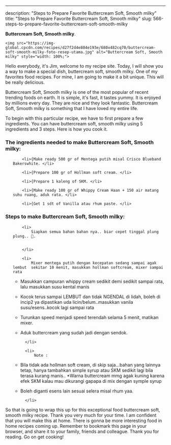 ---
description: "Steps to Prepare Favorite Buttercream Soft, Smooth milky"
title: "Steps to Prepare Favorite Buttercream Soft, Smooth milky"
slug: 566-steps-to-prepare-favorite-buttercream-soft-smooth-milky

<p>
	<strong>Buttercream Soft, Smooth milky</strong>. 
	
</p>
<p>
	
	<img src="https://img-global.cpcdn.com/recipes/d27f2d4e804e193e/680x482cq70/buttercream-soft-smooth-milky-foto-resep-utama.jpg" alt="Buttercream Soft, Smooth milky" style="width: 100%;">
	
	
</p>
<p>
	Hello everybody, it's Jim, welcome to my recipe site. Today, I will show you a way to make a special dish, buttercream soft, smooth milky. One of my favorites food recipes. For mine, I am going to make it a bit unique. This will be really delicious.
</p>
	
<p>
	Buttercream Soft, Smooth milky is one of the most popular of recent trending foods on earth. It is simple, it's fast, it tastes yummy. It is enjoyed by millions every day. They are nice and they look fantastic. Buttercream Soft, Smooth milky is something that I have loved my entire life.
</p>
<p>
	
</p>

<p>
To begin with this particular recipe, we have to first prepare a few ingredients. You can have buttercream soft, smooth milky using 5 ingredients and 3 steps. Here is how you cook it.
</p>

<h3>The ingredients needed to make Buttercream Soft, Smooth milky:</h3>

<ol>
	
		<li>{Make ready 500 gr of Mentega putih misal Crisco Blueband Bakerswhite. </li>
	
		<li>{Prepare 100 gr of Hollman soft cream. </li>
	
		<li>{Prepare 1 kaleng of SKM. </li>
	
		<li>{Make ready 100 gr of Whippy Cream Haan + 150 air matang suhu ruang, aduk rata. </li>
	
		<li>{Get 1 sdt of Vanilla atau rhum paste. </li>
	
</ol>
<p>
	
</p>

<h3>Steps to make Buttercream Soft, Smooth milky:</h3>

<ol>
	
		<li>
			Siapkan semua bahan bahan nya.. biar cepet tinggal plung plung.. 🤭.
			
			
		</li>
	
		<li>
			Mixer mentega putih dengan kecepatan sedang sampai agak lembut  sekitar 10 menit, masukkan hollman softcream, mixer sampai rata
* Masukkan campuran whippy cream sedikit demi sedikit sampai rata, lalu masukkan susu kental manis
* Kocok terus sampai LEMBUT dan tidak NGENDAL di lidah, boleh di incip2 ya dipastikan uda licin/belum..masukkan vanila susu/esens..kocok lagi sampai rata
* Turunkan speed menjadi speed terendah selama 5 menit, matikan mixer.
* Aduk buttercream yang sudah jadi dengan sendok.
			
			
		</li>
	
		<li>
			Note :
* Bila tidak ada hollman soft cream, di skip saja...bahan yang lainnya tetap, hanya tambahkan simple syrup atau SKM sedikit lagi bila terasa kurang manis..
*Warna buttercream mmg agak kuning karena efek SKM kalau mau dikurangi gapapa di mix dengan symple syrup
* Boleh diganti esens lain sesuai selera misal rhum yaa.
			
			
		</li>
	
</ol>

<p>
	
</p>

<p>
	So that is going to wrap this up for this exceptional food buttercream soft, smooth milky recipe. Thank you very much for your time. I am confident that you will make this at home. There is gonna be more interesting food in home recipes coming up. Remember to bookmark this page in your browser, and share it to your family, friends and colleague. Thank you for reading. Go on get cooking!
</p>
